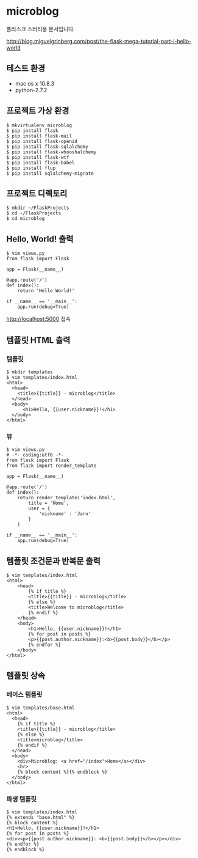 microblog
=========

플라스크 스터티용 문서입니다.  

<http://blog.miguelgrinberg.com/post/the-flask-mega-tutorial-part-i-hello-world>

## 테스트 환경

* mac os x 10.8.3
* python-2.7.2

## 프로젝트 가상 환경

    $ mkvirtualenv microblog 
    $ pip install flask
    $ pip install flask-mail
    $ pip install flask-openid
    $ pip install flask-sqlalchemy
    $ pip install flask-whooshalchemy
    $ pip install flask-wtf
    $ pip install flask-babel
    $ pip install flup
    $ pip install sqlalchemy-migrate

## 프로젝트 디렉토리

    $ mkdir ~/FlaskProjects
    $ cd ~/FlaskProjects
    $ cd microblog


## Hello, World! 출력

    $ vim views.py
    from flask import Flask

    app = Flask(__name__)

    @app.route('/')
    def index():
        return 'Hello World!'

    if __name__ == '__main__':
        app.run(debug=True)    

<http://localhost:5000> 접속

## 템플릿 HTML 츌력

### 템플릿

    $ mkdir templates
    $ vim templates/index.html
    <html>
      <head>
        <title>{{title}} - microblog</title>
      </head>
      <body>
          <h1>Hello, {{user.nickname}}!</h1>
      </body>
    </html>

### 뷰

    $ vim views.py
    # -*- coding:utf8 -*-
    from flask import Flask
    from flask import render_template

    app = Flask(__name__)

    @app.route('/')
    def index():
        return render_template('index.html',
            title = 'Home',
            user = {
                'nickname' : 'Jaru'
            }
        )

    if __name__ == '__main__':
        app.run(debug=True)    


## 템플릿 조건문과 반복문 출력

    $ vim templates/index.html
    <html>
        <head> 
            {% if title %}
            <title>{{title}} - microblog</title>                                                                 
            {% else %}
            <title>Welcome to microblog</title>                                                                  
            {% endif %}                                                                                          
        </head>
        <body>
            <h1>Hello, {{user.nickname}}!</h1>
            {% for post in posts %}
            <p>{{post.author.nickname}}:<b>{{post.body}}</b></p>
            {% endfor %}
        </body>
    </html>


## 템플릿 상속

### 베이스 템플릿

    $ vim templates/base.html
    <html>
      <head>
        {% if title %}
        <title>{{title}} - microblog</title>
        {% else %}
        <title>microblog</title>
        {% endif %}
      </head>
      <body>
        <div>Microblog: <a href="/index">Home</a></div>
        <hr>
        {% block content %}{% endblock %}
      </body>
    </html>

### 파생 템플릿

    $ vim templates/index.html
    {% extends "base.html" %}
    {% block content %}
    <h1>Hello, {{user.nickname}}!</h1>
    {% for post in posts %}
    <div><p>{{post.author.nickname}}: <b>{{post.body}}</b></p></div>
    {% endfor %}
    {% endblock %}
